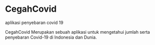 # CegahCovid
aplikasi penyebaran covid 19



CegahCovid Merupakan sebuah aplikasi untuk mengetahui jumlah serta penyebaran Covid-19 di Indonesia dan Dunia.

